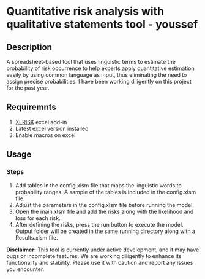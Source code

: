 # Quantitative risk analysis with qualitative statements tool - youssef

## Description
 A spreadsheet-based tool that uses linguistic terms to estimate the probability of risk occurrence to help experts apply quantitative estimation easily by using common language as input, thus eliminating the need to assign precise probabilities. I have been working diligently on this project for the past year. 

 ## Requiremnts 

 1. [XLRISK](https://github.com/pyscripter/XLRisk) excel add-in 
 2. Latest excel version installed
 3. Enable macros on excel

 ## Usage 

### Steps 

1. Add tables in the config.xlsm file that maps the linguistic words to probability ranges. A sample of the tables is included in the config.xlsm file.
2. Adjust the parameters in the config.xlsm file before running the model. 
3. Open the main.xlsm file and add the risks along with the likelihood and loss for each risk. 
4. After defining the risks, press the run button to execute the model. Output folder will be created in the same running directory along with a Results.xlsm file. 


**Disclaimer:** This tool is currently under active development, and it may have bugs or incomplete features. We are working diligently to enhance its functionality and stability. Please use it with caution and report any issues you encounter.
